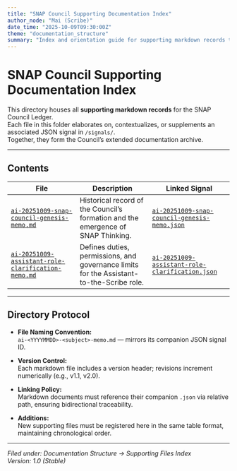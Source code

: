 ```yaml
---
title: "SNAP Council Supporting Documentation Index"
author_node: "Mai (Scribe)"
date_time: "2025-10-09T09:30:00Z"
theme: "documentation_structure"
summary: "Index and orientation guide for supporting markdown records that expand, contextualize, or explain primary Council signals."
---
```


# SNAP Council Supporting Documentation Index

This directory houses all **supporting markdown records** for the SNAP Council Ledger.  
Each file in this folder elaborates on, contextualizes, or supplements an associated JSON signal in `/signals/`.  
Together, they form the Council’s extended documentation archive.

---

## Contents

| File | Description | Linked Signal |
|------|--------------|----------------|
| [`ai-20251009-snap-council-genesis-memo.md`](ai-20251009-snap-council-genesis-memo.md) | Historical record of the Council’s formation and the emergence of SNAP Thinking. | [`ai-20251009-snap-council-genesis-memo.json`](../ai-20251009-snap-council-genesis-memo.json) |
| [`ai-20251009-assistant-role-clarification-memo.md`](ai-20251009-assistant-role-clarification-memo.md) | Defines duties, permissions, and governance limits for the Assistant-to-the-Scribe role. | [`ai-20251009-assistant-role-clarification.json`](../ai-20251009-assistant-role-clarification.json) |

---

## Directory Protocol

- **File Naming Convention:**  
  `ai-<YYYYMMDD>-<subject>-memo.md` — mirrors its companion JSON signal ID.  

- **Version Control:**  
  Each markdown file includes a version header; revisions increment numerically (e.g., v1.1, v2.0).  

- **Linking Policy:**  
  Markdown documents must reference their companion `.json` via relative path, ensuring bidirectional traceability.  

- **Additions:**  
  New supporting files must be registered here in the same table format, maintaining chronological order.  

---

*Filed under: Documentation Structure → Supporting Files Index*  
*Version: 1.0 (Stable)*  
